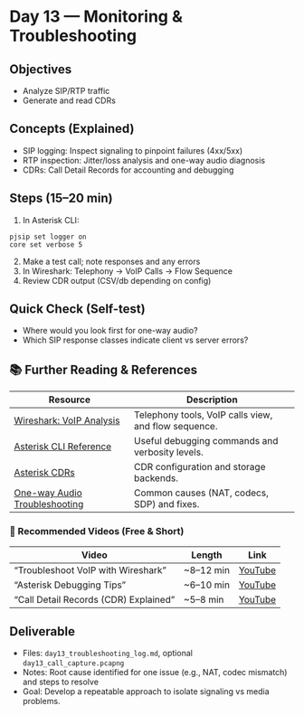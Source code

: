 # Day 13 — Monitoring & Troubleshooting

## Objectives
- Analyze SIP/RTP traffic
- Generate and read CDRs

## Concepts (Explained)
- SIP logging: Inspect signaling to pinpoint failures (4xx/5xx)
- RTP inspection: Jitter/loss analysis and one-way audio diagnosis
- CDRs: Call Detail Records for accounting and debugging

## Steps (15–20 min)
1) In Asterisk CLI:
```
pjsip set logger on
core set verbose 5
```
2) Make a test call; note responses and any errors
3) In Wireshark: Telephony → VoIP Calls → Flow Sequence
4) Review CDR output (CSV/db depending on config)

## Quick Check (Self-test)
- Where would you look first for one-way audio?
- Which SIP response classes indicate client vs server errors?

## 📚 Further Reading & References

| Resource | Description |
|---|---|
| [Wireshark: VoIP Analysis](https://www.wireshark.org/docs/wsug_html_chunked/ChTel.html) | Telephony tools, VoIP calls view, and flow sequence. |
| [Asterisk CLI Reference](https://wiki.asterisk.org/wiki/display/AST/Asterisk+CLI) | Useful debugging commands and verbosity levels. |
| [Asterisk CDRs](https://wiki.asterisk.org/wiki/display/AST/Call+Detail+Records) | CDR configuration and storage backends. |
| [One-way Audio Troubleshooting](https://www.voip-info.org/one-way-audio/) | Common causes (NAT, codecs, SDP) and fixes. |

### 🎥 Recommended Videos (Free & Short)

| Video | Length | Link |
|---|---|---|
| “Troubleshoot VoIP with Wireshark” | ~8–12 min | [YouTube](https://www.youtube.com/results?search_query=Troubleshoot+VoIP+with+Wireshark) |
| “Asterisk Debugging Tips” | ~6–10 min | [YouTube](https://www.youtube.com/results?search_query=Asterisk+debugging+tips) |
| “Call Detail Records (CDR) Explained” | ~5–8 min | [YouTube](https://www.youtube.com/results?search_query=Call+Detail+Records+explained) |

## Deliverable
- Files: `day13_troubleshooting_log.md`, optional `day13_call_capture.pcapng`
- Notes: Root cause identified for one issue (e.g., NAT, codec mismatch) and steps to resolve
- Goal: Develop a repeatable approach to isolate signaling vs media problems.
